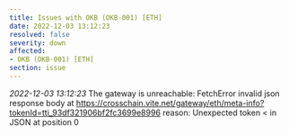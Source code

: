 ```yaml
---
title: Issues with OKB (OKB-001) [ETH]
date: 2022-12-03 13:12:23
resolved: false
severity: down
affected:
- OKB (OKB-001) [ETH]
section: issue
---
```


*2022-12-03 13:12:23* The gateway is unreachable: FetchError invalid json response body at https://crosschain.vite.net/gateway/eth/meta-info?tokenId=tti_93df321906bf2fc3699e8996 reason: Unexpected token < in JSON at position 0